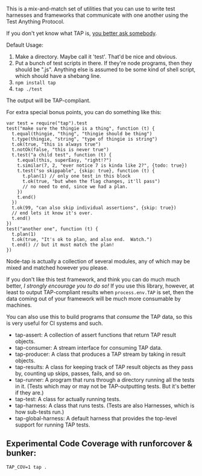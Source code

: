 This is a mix-and-match set of utilities that you can use to write test
harnesses and frameworks that communicate with one another using the
Test Anything Protocol.

If you don't yet know what TAP is, [you better ask
somebody](http://testanything.org/).

Default Usage:

1. Make a directory.  Maybe call it 'test'.  That'd be nice and obvious.
2. Put a bunch of test scripts in there.  If they're node programs, then
   they should be ".js".  Anything else is assumed to be some kind of shell
   script, which should have a shebang line.
3. `npm install tap`
4. `tap ./test`

The output will be TAP-compliant.

For extra special bonus points, you can do something like this:

    var test = require("tap").test
    test("make sure the thingie is a thing", function (t) {
      t.equal(thingie, "thing", "thingie should be thing")
      t.type(thingie, "string", "type of thingie is string")
      t.ok(true, "this is always true")
      t.notOk(false, "this is never true")
      t.test("a child test", function (t) {
        t.equal(this, superEasy, "right!?")
        t.similar(7, 2, "ever notice 7 is kinda like 2?", {todo: true})
        t.test("so skippable", {skip: true}, function (t) {
          t.plan(1) // only one test in this block
          t.ok(true, "but when the flag changes, it'll pass")
          // no need to end, since we had a plan.
        })
        t.end()
      })
      t.ok(99, "can also skip individual assertions", {skip: true})
      // end lets it know it's over.
      t.end()
    })
    test("another one", function (t) {
      t.plan(1)
      t.ok(true, "It's ok to plan, and also end.  Watch.")
      t.end() // but it must match the plan!
    })

Node-tap is actually a collection of several modules, any of which may be
mixed and matched however you please.

If you don't like this test framework, and think you can do much much
better, *I strongly encourage you to do so!*  If you use this library,
however, at least to output TAP-compliant results when `process.env.TAP`
is set, then the data coming out of your framework will be much more
consumable by machines.

You can also use this to build programs that *consume* the TAP data, so
this is very useful for CI systems and such.

* tap-assert: A collection of assert functions that return TAP result
  objects.
* tap-consumer: A stream interface for consuming TAP data.
* tap-producer: A class that produces a TAP stream by taking in result
  objects.
* tap-results: A class for keeping track of TAP result objects as they
  pass by, counting up skips, passes, fails, and so on.
* tap-runner: A program that runs through a directory running all the
  tests in it.  (Tests which may or may not be TAP-outputting tests.  But
  it's better if they are.)
* tap-test: A class for actually running tests.
* tap-harness: A class that runs tests.  (Tests are also Harnesses,
  which is how sub-tests run.)
* tap-global-harness: A default harness that provides the top-level
  support for running TAP tests.

## Experimental Code Coverage with runforcover & bunker:

```
TAP_COV=1 tap .